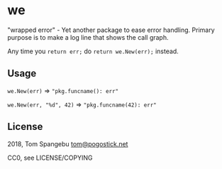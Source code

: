 # we

"wrapped error" - Yet another package to ease error handling.
Primary purpose is to make a log line that shows the call graph.

Any time you `return err;` do `return we.New(err);` instead.

## Usage

`we.New(err)` => `"pkg.funcname(): err"`

`we.New(err, "%d", 42)` => `"pkg.funcname(42): err"`

## License

2018, Tom Spangebu <tom@pogostick.net>

CC0, see LICENSE/COPYING
